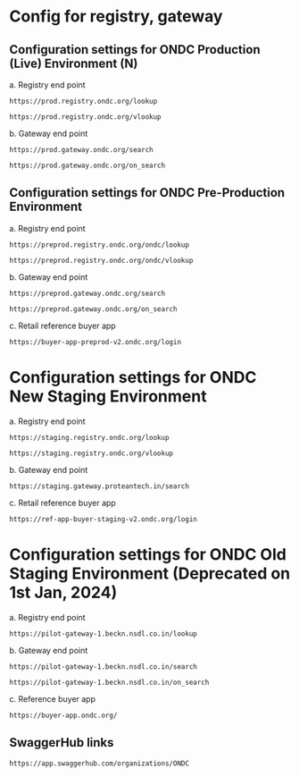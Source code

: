 # Config for registry, gateway

## Configuration settings for ONDC Production (Live) Environment (N)

a. Registry end point

`https://prod.registry.ondc.org/lookup`

`https://prod.registry.ondc.org/vlookup`

b. Gateway end point

`https://prod.gateway.ondc.org/search`

`https://prod.gateway.ondc.org/on_search`

## Configuration settings for ONDC Pre-Production Environment

a. Registry end point

`https://preprod.registry.ondc.org/ondc/lookup`

`https://preprod.registry.ondc.org/ondc/vlookup`

b. Gateway end point

`https://preprod.gateway.ondc.org/search`

`https://preprod.gateway.ondc.org/on_search`

c. Retail reference buyer app

`https://buyer-app-preprod-v2.ondc.org/login`

# Configuration settings for ONDC New Staging Environment

a. Registry end point

`https://staging.registry.ondc.org/lookup`

`https://staging.registry.ondc.org/vlookup`

b. Gateway end point

`https://staging.gateway.proteantech.in/search`

c. Retail reference buyer app

`https://ref-app-buyer-staging-v2.ondc.org/login`

# Configuration settings for ONDC Old Staging Environment (Deprecated on 1st Jan, 2024)

a. Registry end point

`https://pilot-gateway-1.beckn.nsdl.co.in/lookup`

b. Gateway end point

`https://pilot-gateway-1.beckn.nsdl.co.in/search`

`https://pilot-gateway-1.beckn.nsdl.co.in/on_search`

c. Reference buyer app

`https://buyer-app.ondc.org/`

## SwaggerHub links

`https://app.swaggerhub.com/organizations/ONDC`


